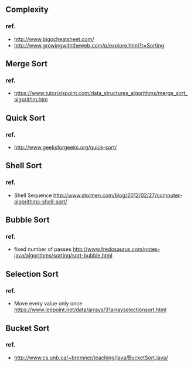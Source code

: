 ## Complexity
### ref.
- http://www.bigocheatsheet.com/
- http://www.growingwiththeweb.com/p/explore.html?t=Sorting

## Merge Sort
### ref.
- https://www.tutorialspoint.com/data_structures_algorithms/merge_sort_algorithm.htm

## Quick Sort
### ref.
- http://www.geeksforgeeks.org/quick-sort/

## Shell Sort
### ref.
- Shell Sequence http://www.stoimen.com/blog/2012/02/27/computer-algorithms-shell-sort/

## Bubble Sort
### ref.
- fixed number of passes http://www.fredosaurus.com/notes-java/algorithms/sorting/sort-bubble.html

## Selection Sort
### ref.
- Move every value only once https://www.leepoint.net/data/arrays/31arrayselectionsort.html

## Bucket Sort
### ref.
- http://www.cs.unb.ca/~bremner/teaching/java/BucketSort.java/
